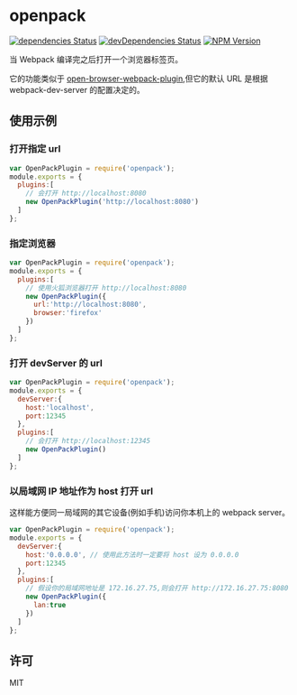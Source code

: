 # openpack

[![dependencies Status](https://img.shields.io/david/lmk123/openpack.svg?style=flat-square)](https://david-dm.org/lmk123/openpack)
[![devDependencies Status](https://img.shields.io/david/dev/lmk123/openpack.svg?style=flat-square)](https://david-dm.org/lmk123/openpack#info=devDependencies)
[![NPM Version](https://img.shields.io/npm/v/openpack.svg?style=flat-square)](https://www.npmjs.com/package/openpack)

当 Webpack 编译完之后打开一个浏览器标签页。

它的功能类似于 [open-browser-webpack-plugin](https://www.npmjs.com/package/open-browser-webpack-plugin),但它的默认 URL 是根据 webpack-dev-server 的配置决定的。

## 使用示例

### 打开指定 url

```js
var OpenPackPlugin = require('openpack');
module.exports = {
  plugins:[
    // 会打开 http://localhost:8080
    new OpenPackPlugin('http://localhost:8080')
  ]
};
```

### 指定浏览器

```js
var OpenPackPlugin = require('openpack');
module.exports = {
  plugins:[
    // 使用火狐浏览器打开 http://localhost:8080
    new OpenPackPlugin({
      url:'http://localhost:8080',
      browser:'firefox'
    })
  ]
};
```

### 打开 devServer 的 url

```js
var OpenPackPlugin = require('openpack');
module.exports = {
  devServer:{
    host:'localhost',
    port:12345
  },
  plugins:[
    // 会打开 http://localhost:12345
    new OpenPackPlugin()
  ]
};
```

### 以局域网 IP 地址作为 host 打开 url

这样能方便同一局域网的其它设备(例如手机)访问你本机上的 webpack server。

```js
var OpenPackPlugin = require('openpack');
module.exports = {
  devServer:{
    host:'0.0.0.0', // 使用此方法时一定要将 host 设为 0.0.0.0
    port:12345
  },
  plugins:[
    // 假设你的局域网地址是 172.16.27.75,则会打开 http://172.16.27.75:8080
    new OpenPackPlugin({
      lan:true
    })
  ]
};
```

## 许可

MIT
